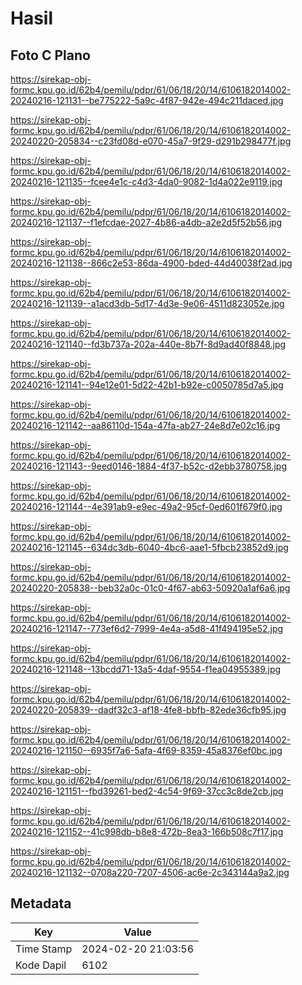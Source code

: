 # Hasil

## Foto C Plano

https://sirekap-obj-formc.kpu.go.id/62b4/pemilu/pdpr/61/06/18/20/14/6106182014002-20240216-121131--be775222-5a9c-4f87-942e-494c211daced.jpg

https://sirekap-obj-formc.kpu.go.id/62b4/pemilu/pdpr/61/06/18/20/14/6106182014002-20240220-205834--c23fd08d-e070-45a7-9f29-d291b298477f.jpg

https://sirekap-obj-formc.kpu.go.id/62b4/pemilu/pdpr/61/06/18/20/14/6106182014002-20240216-121135--fcee4e1c-c4d3-4da0-9082-1d4a022e9119.jpg

https://sirekap-obj-formc.kpu.go.id/62b4/pemilu/pdpr/61/06/18/20/14/6106182014002-20240216-121137--f1efcdae-2027-4b86-a4db-a2e2d5f52b56.jpg

https://sirekap-obj-formc.kpu.go.id/62b4/pemilu/pdpr/61/06/18/20/14/6106182014002-20240216-121138--866c2e53-86da-4900-bded-44d40038f2ad.jpg

https://sirekap-obj-formc.kpu.go.id/62b4/pemilu/pdpr/61/06/18/20/14/6106182014002-20240216-121139--a1acd3db-5d17-4d3e-9e06-4511d823052e.jpg

https://sirekap-obj-formc.kpu.go.id/62b4/pemilu/pdpr/61/06/18/20/14/6106182014002-20240216-121140--fd3b737a-202a-440e-8b7f-8d9ad40f8848.jpg

https://sirekap-obj-formc.kpu.go.id/62b4/pemilu/pdpr/61/06/18/20/14/6106182014002-20240216-121141--94e12e01-5d22-42b1-b92e-c0050785d7a5.jpg

https://sirekap-obj-formc.kpu.go.id/62b4/pemilu/pdpr/61/06/18/20/14/6106182014002-20240216-121142--aa86110d-154a-47fa-ab27-24e8d7e02c16.jpg

https://sirekap-obj-formc.kpu.go.id/62b4/pemilu/pdpr/61/06/18/20/14/6106182014002-20240216-121143--9eed0146-1884-4f37-b52c-d2ebb3780758.jpg

https://sirekap-obj-formc.kpu.go.id/62b4/pemilu/pdpr/61/06/18/20/14/6106182014002-20240216-121144--4e391ab9-e9ec-49a2-95cf-0ed601f679f0.jpg

https://sirekap-obj-formc.kpu.go.id/62b4/pemilu/pdpr/61/06/18/20/14/6106182014002-20240216-121145--634dc3db-6040-4bc6-aae1-5fbcb23852d9.jpg

https://sirekap-obj-formc.kpu.go.id/62b4/pemilu/pdpr/61/06/18/20/14/6106182014002-20240220-205838--beb32a0c-01c0-4f67-ab63-50920a1af6a6.jpg

https://sirekap-obj-formc.kpu.go.id/62b4/pemilu/pdpr/61/06/18/20/14/6106182014002-20240216-121147--773ef6d2-7999-4e4a-a5d8-41f494195e52.jpg

https://sirekap-obj-formc.kpu.go.id/62b4/pemilu/pdpr/61/06/18/20/14/6106182014002-20240216-121148--13bcdd71-13a5-4daf-9554-f1ea04955389.jpg

https://sirekap-obj-formc.kpu.go.id/62b4/pemilu/pdpr/61/06/18/20/14/6106182014002-20240220-205839--dadf32c3-af18-4fe8-bbfb-82ede36cfb95.jpg

https://sirekap-obj-formc.kpu.go.id/62b4/pemilu/pdpr/61/06/18/20/14/6106182014002-20240216-121150--6935f7a6-5afa-4f69-8359-45a8376ef0bc.jpg

https://sirekap-obj-formc.kpu.go.id/62b4/pemilu/pdpr/61/06/18/20/14/6106182014002-20240216-121151--fbd39261-bed2-4c54-9f69-37cc3c8de2cb.jpg

https://sirekap-obj-formc.kpu.go.id/62b4/pemilu/pdpr/61/06/18/20/14/6106182014002-20240216-121152--41c998db-b8e8-472b-8ea3-166b508c7f17.jpg

https://sirekap-obj-formc.kpu.go.id/62b4/pemilu/pdpr/61/06/18/20/14/6106182014002-20240216-121132--0708a220-7207-4506-ac6e-2c343144a9a2.jpg


## Metadata

| Key        | Value               |
| ---------- | ------------------- |
| Time Stamp | 2024-02-20 21:03:56 |
| Kode Dapil | 6102                |



